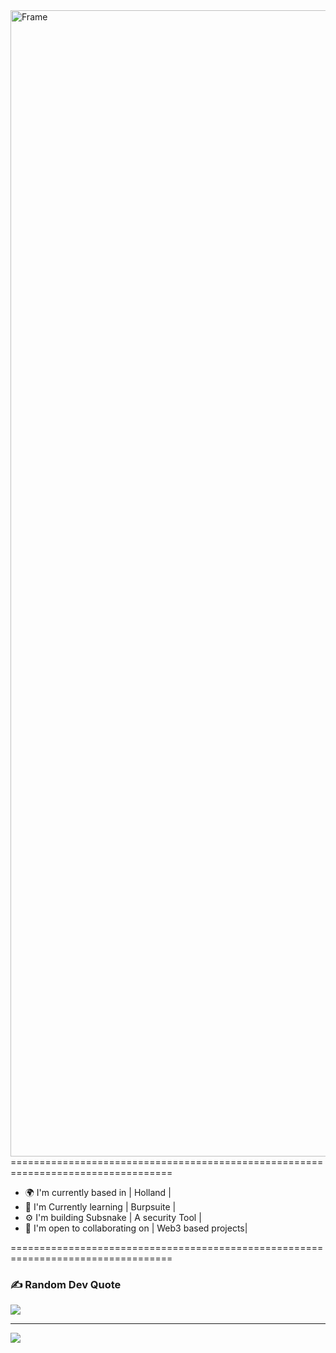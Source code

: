 
<div id="badges"><img width="1834" alt="Frame" src="https://github.com/frkyscience/frkyscience/assets/84499820/ee1afaac-3dab-4b45-a952-1ee8f2bf5876">
</div>
==================================================================================<br />


* 🌍  I'm currently based in |  Holland |
* 🧠  I'm Currently learning | Burpsuite |
* ⚙️  I'm building Subsnake | A security Tool | 
* 🤝  I'm open to collaborating on | Web3 based projects|
  
==================================================================================<br />


### ✍️ Random Dev Quote
![](https://quotes-github-readme.vercel.app/api?type=horizontal&theme=gruvbox)

---
[![](https://visitcount.itsvg.in/api?id=frkyscience&icon=6&color=12)](https://visitcount.itsvg.in)
>
